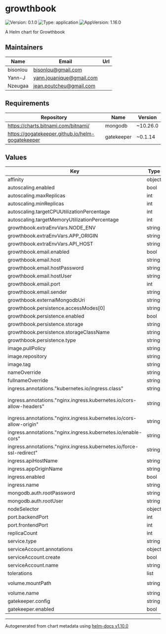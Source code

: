 # growthbook

![Version: 0.1.0](https://img.shields.io/badge/Version-0.1.0-informational?style=flat-square) ![Type: application](https://img.shields.io/badge/Type-application-informational?style=flat-square) ![AppVersion: 1.16.0](https://img.shields.io/badge/AppVersion-1.16.0-informational?style=flat-square)

A Helm chart for Growthbook

## Maintainers

| Name | Email | Url |
| ---- | ------ | --- |
| bisonlou | <bisonlou@gmail.com> |  |
| Yann-J | <yann.jouanique@gmail.com> |  |
| Nzeugaa | <jean.poutcheu@gmail.com> |  |

## Requirements

| Repository | Name | Version |
|------------|------|---------|
| https://charts.bitnami.com/bitnami/ | mongodb | ~10.26.0 |
| https://gogatekeeper.github.io/helm-gogatekeeper | gatekeeper | ~0.1.14 |

## Values

| Key | Type | Default | Description |
|-----|------|---------|-------------|
| affinity | object | `{}` |  |
| autoscaling.enabled | bool | `false` |  |
| autoscaling.maxReplicas | int | `100` |  |
| autoscaling.minReplicas | int | `1` |  |
| autoscaling.targetCPUUtilizationPercentage | int | `80` |  |
| autoscaling.targetMemoryUtilizationPercentage | int | `80` |  |
| growthbook.extraEnvVars.NODE_ENV | string | `"production"` |  |
| growthbook.extraEnvVars.APP_ORIGIN | string | `"https://my-app-origin.io:443"` |  |
| growthbook.extraEnvVars.API_HOST | string | `"https://my-api-host.io:443"` |  |
| growthbook.email.enabled | bool | `false` |  |
| growthbook.email.host | string | `""` |  |
| growthbook.email.hostPassword | string | `""` |  |
| growthbook.email.hostUser | string | `""` |  |
| growthbook.email.port | int | `25` |  |
| growthbook.email.sender | string | `""` |  |
| growthbook.externalMongodbUri | string | `""` |  |
| growthbook.persistence.accessModes[0] | string | `"ReadWriteMany"` |  |
| growthbook.persistence.enabled | bool | `false` |  |
| growthbook.persistence.storage | string | `"3Gi"` |  |
| growthbook.persistence.storageClassName | string | `"-"` |  |
| growthbook.persistence.type | string | `"emptyDir"` |  |
| image.pullPolicy | string | `"Always"` |  |
| image.repository | string | `"growthbook/growthbook"` |  |
| image.tag | string | `"latest"` |  |
| nameOverride | string | `""` |  |
| fullnameOverride | string | `""` |  |
| ingress.annotations."kubernetes.io/ingress.class" | string | `"nginx"` |  |
| ingress.annotations."nginx.ingress.kubernetes.io/cors-allow-headers" | string | `"Authorization,Referer,sec-ch-ua,sec-ch-ua-mobile,sec-ch-ua-platform,User-Agent,X-Organization,Content-Type"` |  |
| ingress.annotations."nginx.ingress.kubernetes.io/cors-allow-origin" | string | `"https://my-app-origin.io"` |  |
| ingress.annotations."nginx.ingress.kubernetes.io/enable-cors" | string | `"true"` |  |
| ingress.annotations."nginx.ingress.kubernetes.io/force-ssl-redirect" | string | `"true"` |  |
| ingress.apiHostName | string | `"my-api-host.io"` |  |
| ingress.appOriginName | string | `"my-app-origin.io"` |  |
| ingress.enabled | bool | `false` |  |
| ingress.name | string | `"growthbook-ingress"` |  |
| mongodb.auth.rootPassword | string | `"password"` |  |
| mongodb.auth.rootUser | string | `"root"` |  |
| nodeSelector | object | `{}` |  |
| port.backendPort | int | `3100` |  |
| port.frontendPort | int | `3000` |  |
| replicaCount | int | `1` |  |
| service.type | string | `"ClusterIP"` |  |
| serviceAccount.annotations | object | `{}` |  |
| serviceAccount.create | bool | `true` |  |
| serviceAccount.name | string | `""` |  |
| tolerations | list | `[]` |  |
| volume.mountPath | string | `"/usr/local/src/app/packages/back-end/uploads"` |  |
| volume.name | string | `"uploads-persistent-storage"` |  |
| gatekeeper.config | string | `nil` |  |
| gatekeeper.enabled | bool | `false` |  |

----------------------------------------------
Autogenerated from chart metadata using [helm-docs v1.10.0](https://github.com/norwoodj/helm-docs/releases/v1.10.0)
